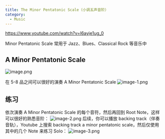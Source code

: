 ```yaml
---
title: The Minor Pentatonic Scale（小调五声音阶）
category:
  - Music
---
```


https://www.youtube.com/watch?v=l6ayje1ug_0

Minor Pentatonic Scale 常用于 Jazz、Blues、Classical Rock 等音乐中

## A Minor Pentatonic Scale

![image.png](/images/Pub_Note_MinorPentatonicScale/image.png)

在 5-8 品之间可以很好的演奏 A Minor Pentatonic Scale
![image-1.png](/images/Pub_Note_MinorPentatonicScale/image-1.png)

## 练习

依次演奏 A Minor Pentatonic Scale 的每个音符，然后再回到 Root Note，这样可以很好的熟悉音阶：
![image-2.png](/images/Pub_Note_MinorPentatonicScale/image-2.png)
后续，你可以播放 backing track（伴奏音轨），Youtube 上搜索 backing track a minor pentatonic scale，然后仅使用其中的几个 Note 来练习 Solo：
![image-3.png](/images/Pub_Note_MinorPentatonicScale/image-3.png)

